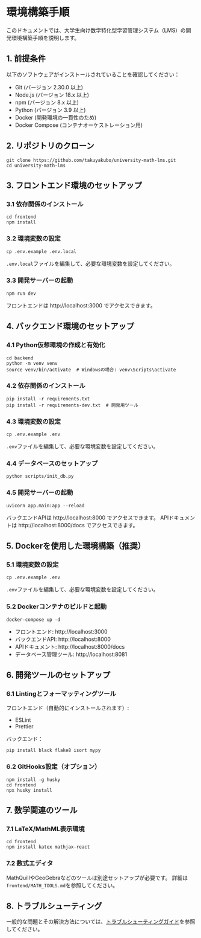 # 環境構築手順

このドキュメントでは、大学生向け数学特化型学習管理システム（LMS）の開発環境構築手順を説明します。

## 1. 前提条件

以下のソフトウェアがインストールされていることを確認してください：

- Git (バージョン 2.30.0 以上)
- Node.js (バージョン 18.x 以上)
- npm (バージョン 8.x 以上)
- Python (バージョン 3.9 以上)
- Docker (開発環境の一貫性のため)
- Docker Compose (コンテナオーケストレーション用)

## 2. リポジトリのクローン

```
git clone https://github.com/takuyakubo/university-math-lms.git
cd university-math-lms
```

## 3. フロントエンド環境のセットアップ

### 3.1 依存関係のインストール

```
cd frontend
npm install
```

### 3.2 環境変数の設定

```
cp .env.example .env.local
```

`.env.local`ファイルを編集して、必要な環境変数を設定してください。

### 3.3 開発サーバーの起動

```
npm run dev
```

フロントエンドは http://localhost:3000 でアクセスできます。

## 4. バックエンド環境のセットアップ

### 4.1 Python仮想環境の作成と有効化

```
cd backend
python -m venv venv
source venv/bin/activate  # Windowsの場合: venv\Scripts\activate
```

### 4.2 依存関係のインストール

```
pip install -r requirements.txt
pip install -r requirements-dev.txt  # 開発用ツール
```

### 4.3 環境変数の設定

```
cp .env.example .env
```

`.env`ファイルを編集して、必要な環境変数を設定してください。

### 4.4 データベースのセットアップ

```
python scripts/init_db.py
```

### 4.5 開発サーバーの起動

```
uvicorn app.main:app --reload
```

バックエンドAPIは http://localhost:8000 でアクセスできます。
APIドキュメントは http://localhost:8000/docs でアクセスできます。

## 5. Dockerを使用した環境構築（推奨）

### 5.1 環境変数の設定

```
cp .env.example .env
```

`.env`ファイルを編集して、必要な環境変数を設定してください。

### 5.2 Dockerコンテナのビルドと起動

```
docker-compose up -d
```

- フロントエンド: http://localhost:3000
- バックエンドAPI: http://localhost:8000
- APIドキュメント: http://localhost:8000/docs
- データベース管理ツール: http://localhost:8081

## 6. 開発ツールのセットアップ

### 6.1 Lintingとフォーマッティングツール

フロントエンド（自動的にインストールされます）:
- ESLint
- Prettier

バックエンド：
```
pip install black flake8 isort mypy
```

### 6.2 GitHooks設定（オプション）

```
npm install -g husky
cd frontend
npx husky install
```

## 7. 数学関連のツール

### 7.1 LaTeX/MathML表示環境

```
cd frontend
npm install katex mathjax-react
```

### 7.2 数式エディタ

MathQuillやGeoGebraなどのツールは別途セットアップが必要です。
詳細は`frontend/MATH_TOOLS.md`を参照してください。

## 8. トラブルシューティング

一般的な問題とその解決方法については、[トラブルシューティングガイド](10_トラブルシューティング.md)を参照してください。

